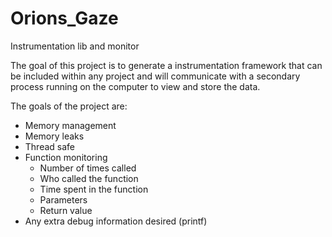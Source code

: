 # Orions_Gaze
Instrumentation lib and monitor

The goal of this project is to generate a instrumentation framework that can be included within any project and will communicate with a secondary process running on the computer to view and store the data.

The goals of the project are:
- Memory management
- Memory leaks
- Thread safe
- Function monitoring
	- Number of times called
	- Who called the function
	- Time spent in the function
	- Parameters
	- Return value
- Any extra debug information desired (printf)
